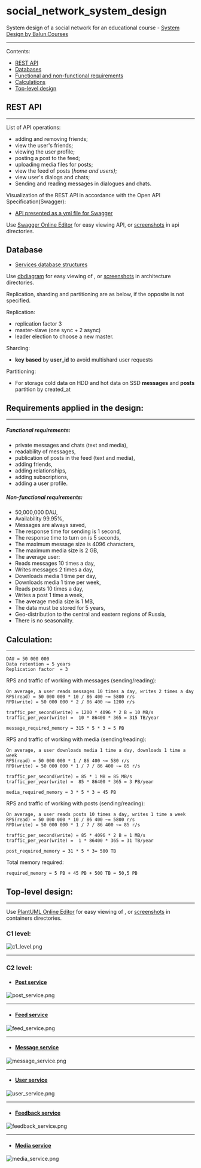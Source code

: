 # social_network_system_design
System design of a social network for an educational course -
[System Design by Balun.Courses](https://balun.courses/courses/system_design)

---

Contents:
- [REST API](#api) 
- [Databases](#db)
- [Functional and non-functional requirements](#req)
- [Calculations](#calc)
- [Top-level design](#design)

<a id="api"></a>
## REST API

---
List of API operations:
- adding and removing friends;
- view the user's friends;
- viewing the user profile;
- posting a post to the feed;
- uploading media files for posts;
- view the feed of posts (*home and users)*;
- view user's dialogs and chats;
- Sending and reading messages in dialogues and chats.

Visualization of the REST API in accordance with the Open API Specification(Swagger):
- [API presented as a yml file for Swagger](api/rest_api.yml)

Use [Swagger Online Editor](https://editor.swagger.io) for easy viewing API, 
or [screenshots](#api/) in api directories.

<a id="db"></a>
## Database
- [Services database structures](architecture/)

Use [dbdiagram](https://dbdiagram.io/home ) for easy viewing
of , or [screenshots](architecture/) in architecture directories.

Replication, sharding and partitioning are as below, 
if the opposite is not specified.

Replication:
- replication factor 3
- master-slave (one sync + 2 async)
- leader election to choose a new master.

Sharding:
- **key based** by **user_id** to avoid multishard user requests

Partitioning:

- For storage cold data on HDD and hot data on SSD **messages** and **posts** partition by created_at

<a id="req"></a>
## Requirements applied in the design:

---
##### Functional requirements:
- private messages and chats (text and media),
- readability of messages,
- publication of posts in the feed (text and media),
- adding friends,
- adding relationships,
- adding subscriptions,
- adding a user profile.

##### Non-functional requirements:
- 50,000,000 DAU,
- Availability 99.95%,
- Messages are always saved,
- The response time for sending is 1 second,
- The response time to turn on is 5 seconds,
- The maximum message size is 4096 characters,
- The maximum media size is 2 GB,
- The average user:
- Reads messages 10 times a day,
- Writes messages 2 times a day,
- Downloads media 1 time per day,
- Downloads media 1 time per week,
- Reads posts 10 times a day,
- Writes a post 1 time a week,
- The average media size is 1 MB,
- The data must be stored for 5 years,
- Geo-distribution to the central and eastern regions of Russia,
- There is no seasonality.

<a id="calc"></a>
## Calculation:

---
    DAU = 50 000 000
    Data retention = 5 years
    Replication factor  = 3

RPS and traffic of working with messages (sending/reading):

    On average, a user reads messages 10 times a day, writes 2 times a day
    RPS(read) = 50 000 000 * 10 / 86 400 ~= 5800 r/s
    RPD(write) = 50 000 000 * 2 / 86 400 ~= 1200 r/s

    traffic_per_second(write) = 1200 * 4096 * 2 B = 10 MB/s  
    traffic_per_year(write) =  10 * 86400 * 365 = 315 TB/year

    message_required_memory = 315 * 5 * 3 = 5 PB

RPS and traffic of working with media (sending/reading):

    On average, a user downloads media 1 time a day, downloads 1 time a week
    RPS(read) = 50 000 000 * 1 / 86 400 ~= 580 r/s
    RPD(write) = 50 000 000 * 1 / 7 / 86 400 ~= 85 r/s

    traffic_per_second(write) = 85 * 1 MB = 85 MB/s  
    traffic_per_year(write) =  85 * 86400 * 365 = 3 PB/year

    media_required_memory = 3 * 5 * 3 = 45 PB

RPS and traffic of working with posts (sending/reading):

    On average, a user reads posts 10 times a day, writes 1 time a week
    RPS(read) = 50 000 000 * 10 / 86 400 ~= 5800 r/s
    RPD(write) = 50 000 000 * 1 / 7 / 86 400 ~= 85 r/s

    traffic_per_second(write) = 85 * 4096 * 2 B = 1 MB/s  
    traffic_per_year(write) =  1 * 86400 * 365 = 31 TB/year

    post_required_memory = 31 * 5 * 3= 500 TB

Total memory required:

    required_memory = 5 PB + 45 PB + 500 TB = 50,5 PB

<a id="design"></a>
## Top-level design:

---

Use [PlantUML Online Editor](http://www.plantuml.com/plantuml/uml/) for easy viewing
of , or [screenshots](architecture/puml_containers/images) in containers directories.

### C1 level:
![c1_level.png](architecture%2Fpuml_containers%2Fimages%2Fc1_level.png)

---

### C2 level:
-  #### [Post service](architecture/puml_containers)
![post_service.png](architecture%2Fpuml_containers%2Fimages%2Fpost_service.png)

---

-  #### [Feed service](architecture/puml_containers)
![feed_service.png](architecture%2Fpuml_containers%2Fimages%2Ffeed_service.png)

---

-  #### [Message service](architecture/puml_containers)
![message_service.png](architecture%2Fpuml_containers%2Fimages%2Fmessage_service.png)

---

-  #### [User service](architecture/puml_containers)
![user_service.png](architecture%2Fpuml_containers%2Fimages%2Fuser_service.png)

---

-  #### [Feedback service](architecture/puml_containers)
![feedback_service.png](architecture%2Fpuml_containers%2Fimages%2Ffeedback_service.png)

---

-  #### [Media service](architecture/puml_containers)
![media_service.png](architecture%2Fpuml_containers%2Fimages%2Fmedia_service.png)
